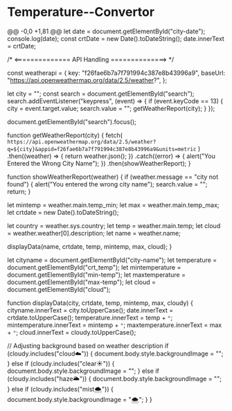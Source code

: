 # Temperature--Convertor
@@ -0,0 +1,81 @@
let date = document.getElementById("city-date");
console.log(date);
const crtDate = new Date().toDateString();
date.innerText = crtDate;

/* <============== API Handling ==============> */

const weatherapi = {
  key: "f26fae6b7a7f791994c387e8b43996a9",
  baseUrl: "https://api.openweathermap.org/data/2.5/weather?",
};

let city = "";
const search = document.getElementById("search");
search.addEventListener("keypress", (event) => {
  if (event.keyCode == 13) {
    city = event.target.value;
    search.value = "";
    getWeatherReport(city);
  }
});

document.getElementById("search").focus();

function getWeatherReport(city) {
  fetch(
    `https://api.openweathermap.org/data/2.5/weather?q=${city}&appid=f26fae6b7a7f791994c387e8b43996a9&units=metric`
  )
    .then((weather) => {
      return weather.json();
    })
    .catch((error) => {
      alert("You Entered the Wrong City Name");
    })
    .then(showWeatherReport);
}

function showWeatherReport(weather) {
  if (weather.message == "city not found") {
    alert("You entered the wrong city name");
    search.value = "";
    return;
  }

  let mintemp = weather.main.temp_min;
  let max = weather.main.temp_max;
  let crtdate = new Date().toDateString();

  let country = weather.sys.country;
  let temp = weather.main.temp;
  let cloud = weather.weather[0].description;
  let name = weather.name;

  displayData(name, crtdate, temp, mintemp, max, cloud);
}

let cityname = document.getElementById("city-name");
let temperature = document.getElementById("crt_temp");
let mintemperature = document.getElementById("min-temp");
let maxtemperature = document.getElementById("max-temp");
let cloud = document.getElementById("cloud");

function displayData(city, crtdate, temp, mintemp, max, cloudy) {
  cityname.innerText = city.toUpperCase();
  date.innerText = crtdate.toUpperCase();
  temperature.innerText = temp + `°`;
  mintemperature.innerText = mintemp + `°`;
  maxtemperature.innerText = max + `°`;
  cloud.innerText = cloudy.toUpperCase();

  // Adjusting background based on weather description
  if (cloudy.includes("cloud☁️")) {
    document.body.style.backgroundImage = "";
  } else if (cloudy.includes("clear☀️")) {
    document.body.style.backgroundImage = "";
  } else if (cloudy.includes("haze🌥️")) {
    document.body.style.backgroundImage = "";
  } else if (cloudy.includes("mist🌨️")) {
    document.body.style.backgroundImage = "🌨️";
  }
}

